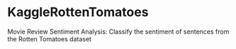 # KaggleRottenTomatoes
Movie Review Sentiment Analysis: Classify the sentiment of sentences from the Rotten Tomatoes dataset
